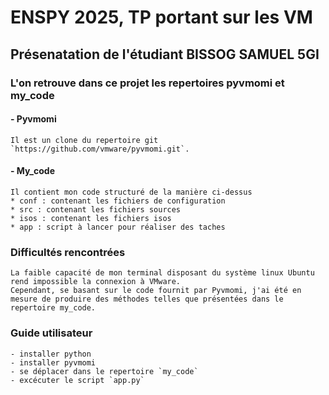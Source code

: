# ENSPY 2025, TP portant sur les VM
## Présenatation de l'étudiant BISSOG SAMUEL 5GI

### L'on retrouve dans ce projet les repertoires pyvmomi et my_code

#### - Pyvmomi
    Il est un clone du repertoire git `https://github.com/vmware/pyvmomi.git`.

#### - My_code
    Il contient mon code structuré de la manière ci-dessus
    * conf : contenant les fichiers de configuration
    * src : contenant les fichiers sources
    * isos : contenant les fichiers isos
    * app : script à lancer pour réaliser des taches

### Difficultés rencontrées

    La faible capacité de mon terminal disposant du système linux Ubuntu rend impossible la connexion à VMware.
    Cependant, se basant sur le code fournit par Pyvmomi, j'ai été en mesure de produire des méthodes telles que présentées dans le repertoire my_code.

### Guide utilisateur

    - installer python 
    - installer pyvmomi
    - se déplacer dans le repertoire `my_code` 
    - excécuter le script `app.py`